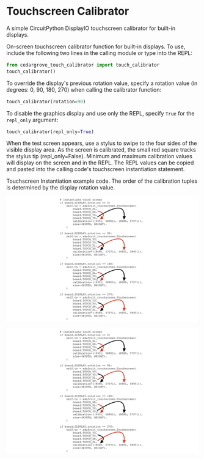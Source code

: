 # Touchscreen Calibrator
A simple CircuitPython DisplayIO touchscreen calibrator for built-in displays.

On-screen touchscreen calibrator function for built-in displays. To use, include the following two lines in the calling module or type into the REPL:

   ```python
   from cedargrove_touch_calibrator import touch_calibrator
   touch_calibrator()
   ```
   
   To override the display's previous rotation value, specify a rotation value (in degrees: 0, 90, 180, 270) when calling the calibrator function:

   ```python
   touch_calibrator(rotation=90)
   ```

   To disable the graphics display and use only the REPL, specify `True` for the `repl_only` argument:

   ```python
   touch_calibrator(repl_only=True)
   ```

   When the test screen appears, use a stylus to swipe to the four sides of the visible display area. As the screen is calibrated, the small red square tracks the stylus tip (repl_only=False). Minimum and maximum calibration values will display on the screen and in the REPL. The REPL values can be copied and pasted into the calling code's touchscreen instantiation statement.
   
   Touchscreen Instantiation example code. The order of the calibration tuples is determined by the display rotation value.
   
   ![Touchscreen Instantiation Example Code](https://github.com/CedarGroveStudios/Touchscreen_Calibrator/blob/main/docs/Touch_Calib_example.png)
   
![example screen shot](https://github.com/CedarGroveStudios/Touchscreen_Calibrator/blob/main/docs/Touch_Calib_example.png)
